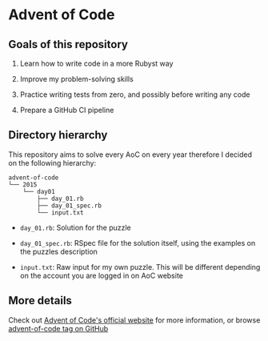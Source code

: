 # Advent of Code

## Goals of this repository

1. Learn how to write code in a more Rubyst way

2. Improve my problem-solving skills

3. Practice writing tests from zero, and possibly before writing any code

4. Prepare a GitHub CI pipeline

## Directory hierarchy

This repository aims to solve every AoC on every year therefore I decided on the following hierarchy:

```
advent-of-code
└── 2015
    └── day01
        ├── day_01.rb
        ├── day_01_spec.rb
        └── input.txt
```

- `day_01.rb`: Solution for the puzzle

- `day_01_spec.rb`: RSpec file for the solution itself, using the examples on the puzzles description

- `input.txt`: Raw input for my own puzzle. This will be different depending on the account you are logged in on AoC website

## More details

Check out [Advent of Code's official website](https://adventofcode.com/about) for more information, or browse [advent-of-code tag on GitHub](https://github.com/topics/advent-of-code)
